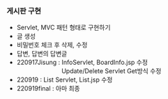 <h3>게시판 구현</h3>
<ul>
    <li> Servlet, MVC 패턴 형태로 구현하기</li>    
    <li>글 생성</li> 
    <li>비밀번호 체크 후 삭제, 수정</li>
    <li>답변, 답변의 답변글</li>
    <li>220917Jisung : InfoServlet, BoardInfo.jsp 수정<br>
    &nbsp;&nbsp;&nbsp;&nbsp;&nbsp;&nbsp;&nbsp;&nbsp;&nbsp;&nbsp;&nbsp;&nbsp;&nbsp;&nbsp;&nbsp;&nbsp;&nbsp;&nbsp;&nbsp;&nbsp;&nbsp;&nbsp;&nbsp;&nbsp;&nbsp;
    Update/Delete Servlet Get방식 수정 </li>
    <li>220919 : List Servlet, List.jsp 수정</li>
    <li>220919final : 아마 최종</li>
</ul>